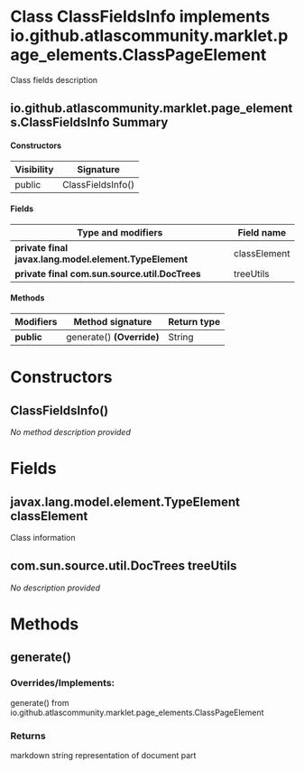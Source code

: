 Class ClassFieldsInfo implements io.github.atlascommunity.marklet.page_elements.ClassPageElement
================================================================================================
Class fields description

io.github.atlascommunity.marklet.page_elements.ClassFieldsInfo Summary
-------
#### Constructors
| Visibility | Signature         |
| ---------- | ----------------- |
| public     | ClassFieldsInfo() |
#### Fields
| Type and modifiers                                     | Field name   |
| ------------------------------------------------------ | ------------ |
| **private final javax.lang.model.element.TypeElement** | classElement |
| **private final com.sun.source.util.DocTrees**         | treeUtils    |
#### Methods
| Modifiers  | Method signature          | Return type |
| ---------- | ------------------------- | ----------- |
| **public** | generate() **(Override)** | String      |

Constructors
============
ClassFieldsInfo()
-----------------
*No method description provided*


Fields
======
javax.lang.model.element.TypeElement classElement
-------------------------------------------------
Class information


com.sun.source.util.DocTrees treeUtils
--------------------------------------
*No description provided*


Methods
=======
generate()
----------
### Overrides/Implements:
generate() from io.github.atlascommunity.marklet.page_elements.ClassPageElement



### Returns

markdown string representation of document part


